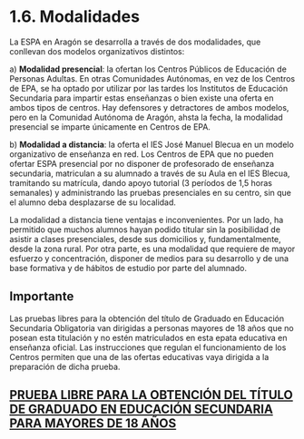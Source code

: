 
# 1.6. Modalidades

La ESPA en Aragón se desarrolla a través de dos modalidades, que conllevan dos modelos organizativos distintos:

a) **Modalidad presencial**: la ofertan los Centros Públicos de Educación de Personas Adultas. En otras Comunidades Autónomas, en vez de los Centros de EPA, se ha optado por utilizar por las tardes los Institutos de Educación Secundaria para impartir estas enseñanzas o bien existe una oferta en ambos tipos de centros. Hay defensores y detractores de ambos modelos, pero en la Comunidad Autónoma de Aragón, ahsta la fecha, la modalidad presencial se imparte únicamente en Centros de EPA.

b) **Modalidad a distancia**: la oferta el IES José Manuel Blecua en un modelo organizativo de enseñanza en red. Los Centros de EPA que no pueden ofertar ESPA presencial por no disponer de profesorado de enseñanza secundaria, matriculan a su alumnado a través de su Aula en el IES Blecua, tramitando su matrícula, dando apoyo tutorial (3 períodos de 1,5 horas semanales) y administrando las pruebas presenciales en su centro, sin que el alumno deba desplazarse de su localidad.

La modalidad a distancia tiene ventajas e inconvenientes. Por un lado, ha permitido que muchos alumnos hayan podido titular sin la posibilidad de asistir a clases presenciales, desde sus domicilios y, fundamentalmente, desde la zona rural. Por otra parte, es una modalidad que requiere de mayor esfuerzo y concentración, disponer de medios para su desarrollo y de una base formativa y de hábitos de estudio por parte del alumnado.

## Importante

Las pruebas libres para la obtención del título de Graduado en Educación Secundaria Obligatoria van dirigidas a personas mayores de 18 años que no posean esta titulación y no estén matriculados en esta epata educativa en enseñanza oficial. Las instrucciones que regulan el funcionamiento de los Centros permiten que una de las ofertas educativas vaya dirigida a la preparación de dicha prueba.

## [PRUEBA LIBRE PARA LA OBTENCIÓN DEL TÍTULO DE GRADUADO EN EDUCACIÓN SECUNDARIA PARA MAYORES DE 18 AÑOS](http://www.educaragon.org/guiaeducativa/guia_educativa_permanente.asp?sepRuta=Sistema+Educativo%2F%3Ca+href%3D%27%2Feducacion%5Fno%5Funi%2Easp%27%3EEnse%F1anza+no+Universitaria%3C%2Fa%3E%2F&amp;guiaeducativa=&amp;strSeccion=PPI04&amp;titpadre=Educaci%F3n+permanente&amp;arrpadres=$Pruebas+libres+y+de+acceso+para+personas+adultas&amp;arrides=$1228&amp;arridesvin=$&amp;lngArbol=1229&amp;lngArbolvinculado)
